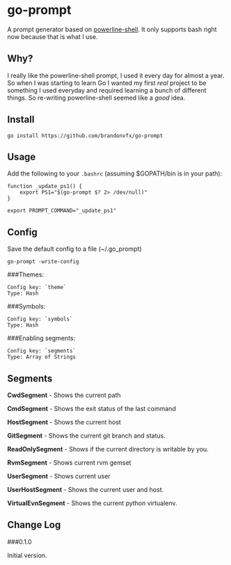 go-prompt
=========

A prompt generator based on [powerline-shell](https://github.com/milkbikis/powerline-shell). It only supports bash right now because that is what I use.


Why?
----

I really like the powerline-shell prompt, I used it every day for almost a year. So when I was starting to learn Go I wanted my first *real* project to be something I used everyday and required learning a bunch of different things. So re-writing powerline-shell seemed like a *good* idea.


Install
-------

`go install https://github.com/brandonvfx/go-prompt`


Usage
-----

Add the following to your `.bashrc` (assuming $GOPATH/bin is in your path):

    function _update_ps1() {
        export PS1="$(go-prompt $? 2> /dev/null)"
    }

    export PROMPT_COMMAND="_update_ps1"


Config
------

Save the default config to a file (~/.go_prompt)

`go-prompt -write-config`


###Themes:

    Config key: `theme`
    Type: Hash


###Symbols:

    Config key: `symbols`
    Type: Hash


###Enabling segments:

    Config key: `segments`
    Type: Array of Strings




Segments
--------

**CwdSegment** - Shows the current path

**CmdSegment** - Shows the exit status of the last command

**HostSegment** - Shows the current host

**GitSegment** - Shows the current git branch and status.

**ReadOnlySegment** - Shows if the current directory is writable by you.

**RvmSegment** - Shows current rvm gemset

**UserSegment** - Shows current user

**UserHostSegment** - Shows the current user and host.

**VirtualEvnSegment** - Shows the current python virtualenv. 


Change Log
----------

###0.1.0

Initial version. 
